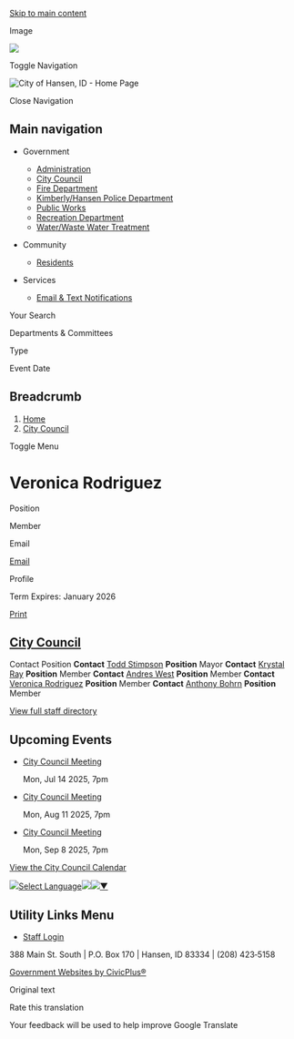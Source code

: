 [Skip to main content](https://www.cityofhansen.org/city-council/directory-listing/veronica-rodriguez/)

Image

![](https://www.cityofhansen.org/sites/g/files/vyhlif16091/files/styles/inner_background_image_4k/public/media/backgroundimage/11/background-image.jpg.webp?itok=4BiMsjq6)

Toggle Navigation

![City of Hansen, ID - Home Page](https://www.cityofhansen.org/sites/g/files/vyhlif16091/files/logo_3.png)

Close Navigation

## Main navigation

- Government
  
  - [Administration](https://www.cityofhansen.org/administration)
  - [City Council](https://www.cityofhansen.org/city-council)
  - [Fire Department](https://www.cityofhansen.org/fire-department)
  - [Kimberly/Hansen Police Department](https://www.cityofhansen.org/kimberlyhansen-police-department)
  - [Public Works](https://www.cityofhansen.org/public-works)
  - [Recreation Department](https://www.cityofhansen.org/recreation-department)
  - [Water/Waste Water Treatment](https://www.cityofhansen.org/waterwaste-water-treatment)
- Community
  
  - [Residents](https://www.cityofhansen.org/residents)
- Services
  
  - [Email &amp; Text Notifications](https://www.cityofhansen.org/administration/page/email-text-notifications)

Your Search

Departments &amp; Committees

Type

Event Date

## Breadcrumb

1. [Home](https://www.cityofhansen.org)
2. [City Council](https://www.cityofhansen.org/city-council)

Toggle Menu

# Veronica Rodriguez

Position

Member

Email

[Email](https://www.cityofhansen.org/email-contact/node/116/field_email "Email Veronica  Rodriguez (opens in a new window)")

Profile

Term Expires: January 2026

[Print](https://www.cityofhansen.org/print/pdf/node/116)

## [City Council](https://www.cityofhansen.org/city-council)

Contact Position **Contact** [Todd Stimpson](https://www.cityofhansen.org/city-council/directory-listing/todd-stimpson) **Position** Mayor **Contact** [Krystal Ray](https://www.cityofhansen.org/city-council/directory-listing/krystal-ray) **Position** Member **Contact** [Andres West](https://www.cityofhansen.org/city-council/directory-listing/andres-west) **Position** Member **Contact** [Veronica Rodriguez](https://www.cityofhansen.org/city-council/directory-listing/veronica-rodriguez) **Position** Member **Contact** [Anthony Bohrn](https://www.cityofhansen.org/city-council/directory-listing/anthony-bohrn) **Position** Member

[View full staff directory](https://www.cityofhansen.org/directory)

## Upcoming Events

- [City Council Meeting](https://www.cityofhansen.org/city-council/meeting/city-council-meeting)
  
  Mon, Jul 14 2025, 7pm
- [City Council Meeting](https://www.cityofhansen.org/city-council/meeting/city-council-meeting-6)
  
  Mon, Aug 11 2025, 7pm
- [City Council Meeting](https://www.cityofhansen.org/city-council/meeting/city-council-meeting-7)
  
  Mon, Sep 8 2025, 7pm

[View the City Council Calendar](https://www.cityofhansen.org/calendar?boards-commissions=96)

![](https://www.google.com/images/cleardot.gif)[Select Language![](https://www.google.com/images/cleardot.gif)​![](https://www.google.com/images/cleardot.gif)▼](https://www.cityofhansen.org/city-council/directory-listing/veronica-rodriguez)

## Utility Links Menu

- [Staff Login](https://www.cityofhansen.org/login?destination=%2Fcity-council%2Fdirectory-listing%2Fveronica-rodriguez)

388 Main St. South | P.O. Box 170 | Hansen, ID 83334 | (208) 423‑5158

[Government Websites by CivicPlus®](https://www.civicplus.com "(opens in a new window)")

Original text

Rate this translation

Your feedback will be used to help improve Google Translate